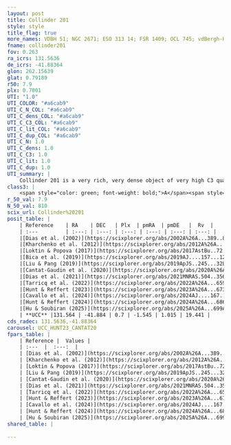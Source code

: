 ```yaml
---
layout: post
title: Collinder 201
style: style
title_flag: true
more_names: VDBH 51; NGC 2671; ESO 313 14; FSR 1409; OCL 745; vdBergh-Hagen 51; MWSC 1558; FoF 1463
fname: collinder201
fov: 0.263
ra_icrs: 131.5636
de_icrs: -41.88364
glon: 262.15639
glat: 0.79189
r50: 7.9
plx: 0.7001
UTI: "1.0"
UTI_COLOR: "#a6cab9"
UTI_C_N_COL: "#a6cab9"
UTI_C_dens_COL: "#a6cab9"
UTI_C_C3_COL: "#a6cab9"
UTI_C_lit_COL: "#a6cab9"
UTI_C_dup_COL: "#a6cab9"
UTI_C_N: 1.0
UTI_C_dens: 1.0
UTI_C_C3: 1.0
UTI_C_lit: 1.0
UTI_C_dup: 1.0
UTI_summary: |
    Collinder 201 is a very rich, very dense object of very high C3 quality. It is very well-studied in the literature.
class3: |
    <span style="color: green; font-weight: bold;">A</span><span style="color: green; font-weight: bold;">A</span>
r_50_val: 7.9
N_50_val: 810
scix_url: Collinder%20201
posit_table: |
    | Reference    | RA    | DEC   | Plx  | pmRA  | pmDE   |  Rv  |
    | :---         | :---: | :---: | :---: | :---: | :---: | :---: |
    |[Dias et al. (2002)](https://scixplorer.org/abs/2002A%26A...389..871D) | 131.55 | -41.878 | -- | -1.27 | -0.48 | -- |
    |[Kharchenko et al. (2012)](https://scixplorer.org/abs/2012A%26A...543A.156K) | 131.553 | -41.867 | -- | -4.87 | 2.47 | -- |
    |[Loktin & Popova (2017)](https://scixplorer.org/abs/2017AstBu..72..257L) | 131.55 | -41.878 | -- | -3.992 | 1.588 | -- |
    |[Bica et al. (2019)](https://scixplorer.org/abs/2019AJ....157...12B) | 131.545 | -41.884 | -- | -- | -- | -- |
    |[Liu & Pang (2019)](https://scixplorer.org/abs/2019ApJS..245...32L) | 131.57 | -41.886 | 0.665 | -1.561 | 0.975 | -- |
    |[Cantat-Gaudin et al. (2020)](https://scixplorer.org/abs/2020A%26A...640A...1C) | 131.557 | -41.886 | 0.687 | -1.569 | 0.94 | -- |
    |[Dias et al. (2021)](https://scixplorer.org/abs/2021MNRAS.504..356D) | 131.562 | -41.885 | 0.689 | -1.538 | 0.92 | 7.281 |
    |[Tarricq et al. (2022)](https://scixplorer.org/abs/2022A%26A...659A..59T) | 131.553 | -41.883 | 0.709 | -1.52 | 1.013 | -- |
    |[Hunt & Reffert (2023)](https://scixplorer.org/abs/2023A%26A...673A.114H) | 131.556 | -41.88 | 0.704 | -1.535 | 1.009 | 26.562 |
    |[Cavallo et al. (2024)](https://scixplorer.org/abs/2024AJ....167...12C) | 131.57 | -41.887 | 0.703 | -- | -- | -- |
    |[Hunt & Reffert (2024)](https://scixplorer.org/abs/2024A%26A...686A..42H) | 131.556 | -41.88 | 0.704 | -1.535 | 1.009 | 26.562 |
    |[Hu & Soubiran (2025)](https://scixplorer.org/abs/2025A%26A...699A.246H) | 131.57 | -41.888 | -- | -- | -- | -- |
    | **UCC** |131.564 | -41.884 | 0.7 | -1.545 | 1.015 | 19.441 | 
cds_radec: 131.5636,-41.88364
carousel: UCC_HUNT23_CANTAT20
fpars_table: |
    | Reference |  Values |
    | :---  |  :---:  |
    | [Dias et al. (2002)](https://scixplorer.org/abs/2002A%26A...389..871D) | `E(B-V)=1.04, Dist=1660.0, Age=7.9` |
    | [Kharchenko et al. (2012)](https://scixplorer.org/abs/2012A%26A...543A.156K) | `e_bv=0.979, distance=1309, log_age=8.53` |
    | [Loktin & Popova (2017)](https://scixplorer.org/abs/2017AstBu..72..257L) | `E(B-V)=1.017, Dmod=10.665, logt=7.875` |
    | [Liu & Pang (2019)](https://scixplorer.org/abs/2019ApJS..245...32L) | `Age=0.468, Z=0.25` |
    | [Cantat-Gaudin et al. (2020)](https://scixplorer.org/abs/2020A%26A...640A...1C) | `AVNN=2.31, DMNN=10.71, AgeNN=8.52` |
    | [Dias et al. (2021)](https://scixplorer.org/abs/2021MNRAS.504..356D) | `Av=2.667, Dist=1373, logage=8.438, [Fe/H]=0.219` |
    | [Tarricq et al. (2022)](https://scixplorer.org/abs/2022A%26A...659A..59T) | `Dist=1331, logAgeNN=8.56` |
    | [Hunt & Reffert (2023)](https://scixplorer.org/abs/2023A%26A...673A.114H) | `AV50=2.842, diffAV50=1.795, MOD50=10.64, logAge50=8.404` |
    | [Cavallo et al. (2024)](https://scixplorer.org/abs/2024AJ....167...12C) | `AV50=2.69, dMod50=10.73, logAge50=8.82, [Fe/H]50=0.51` |
    | [Hunt & Reffert (2024)](https://scixplorer.org/abs/2024A%26A...686A..42H) | `MassJ=2744.49` |
    | [Hu & Soubiran (2025)](https://scixplorer.org/abs/2025A%26A...699A.246H) | `MA22=-0.27, MA23f=-0.16, MA23g=-0.1, MZ23=-0.45, MK24=-0.13, MF24=-0.32` |
shared_table: |
    
---
```

